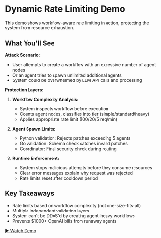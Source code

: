 # Dynamic Rate Limiting Demo

This demo shows workflow-aware rate limiting in action, protecting the system from resource exhaustion.

## What You'll See

**Attack Scenario:**
- User attempts to create a workflow with an excessive number of agent nodes
- Or an agent tries to spawn unlimited additional agents
- System could be overwhelmed by LLM API calls and processing

**Protection Layers:**

1. **Workflow Complexity Analysis:**
   - System inspects workflow before execution
   - Counts agent nodes, classifies into tier (simple/standard/heavy)
   - Applies appropriate rate limit (100/20/5 req/min)

2. **Agent Spawn Limits:**
   - Python validation: Rejects patches exceeding 5 agents
   - Go validation: Schema check catches invalid patches
   - Coordinator: Final security check during routing

3. **Runtime Enforcement:**
   - System stops malicious attempts before they consume resources
   - Clear error messages explain why request was rejected
   - Rate limits reset after cooldown period

## Key Takeaways

- Rate limits based on workflow complexity (not one-size-fits-all)
- Multiple independent validation layers
- System can't be DDoS'd by creating agent-heavy workflows
- Prevents $1000+ OpenAI bills from runaway agents

[▶️ Watch Demo](https://github.com/Dutt23/agentic-orchestrator/releases/download/Release-v.1/Dynamic.rate.limiting.mov)
